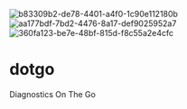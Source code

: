 ![b83309b2-de78-4401-a4f0-1c90e112180b](https://user-images.githubusercontent.com/15024633/109414002-89fdb580-79d6-11eb-9d22-f4c7a468800d.jpg)
![aa177bdf-7bd2-4476-8a17-def9025952a7](https://user-images.githubusercontent.com/15024633/109414039-c29d8f00-79d6-11eb-9fc7-23aee0c1afc8.jpg)
![360fa123-be7e-48bf-815d-f8c55a2e4cfc](https://user-images.githubusercontent.com/15024633/109414047-c92c0680-79d6-11eb-85d3-7dd6c9bfd2fc.jpg)

# dotgo
Diagnostics On The Go
